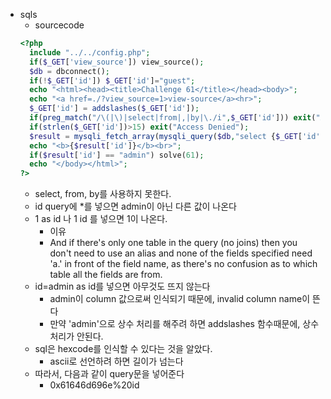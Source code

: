 * sqls
    * sourcecode
    ```php
    <?php
      include "../../config.php";
      if($_GET['view_source']) view_source();
      $db = dbconnect();
      if(!$_GET['id']) $_GET['id']="guest";
      echo "<html><head><title>Challenge 61</title></head><body>";
      echo "<a href=./?view_source=1>view-source</a><hr>";
      $_GET['id'] = addslashes($_GET['id']);
      if(preg_match("/\(|\)|select|from|,|by|\./i",$_GET['id'])) exit("Access Denied");
      if(strlen($_GET['id'])>15) exit("Access Denied");
      $result = mysqli_fetch_array(mysqli_query($db,"select {$_GET['id']} from chall61 order by id desc limit 1"));
      echo "<b>{$result['id']}</b><br>";
      if($result['id'] == "admin") solve(61);
      echo "</body></html>";
    ?>
    ```
    * select, from, by를 사용하지 못한다.
    * id query에 *를 넣으면 admin이 아닌 다른 값이 나온다
    * 1 as id 나 1 id 를 넣으면 1이 나온다.
      * 이유
      * And if there's only one table in the query (no joins) then you don't need to use an alias and none of the fields specified need 'a.' in front of the field name, as there's no confusion as to which table all the fields are from.
    * id=admin as id를 넣으면 아무것도 뜨지 않는다
      * admin이 column 값으로써 인식되기 때문에, invalid column name이 뜬다
      * 만약 'admin'으로 상수 처리를 해주려 하면 addslashes 함수때문에, 상수처리가 안된다.
    * sql은 hexcode를 인식할 수 있다는 것을 알았다.
      * ascii로 선언하려 하면 길이가 넘는다
    * 따라서, 다음과 같이 query문을 넣어준다
      * 0x61646d696e%20id